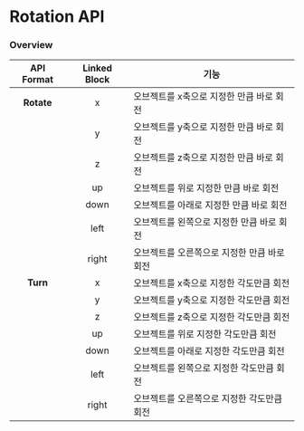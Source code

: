 # Rotation API

### Overview

| API Format | Linked Block | 기능                       |
| :--------: | :----------: | ------------------------ |
| **Rotate** |       x      | 오브젝트를 x축으로 지정한 만큼 바로 회전  |
|            |       y      | 오브젝트를 y축으로 지정한 만큼 바로 회전  |
|            |       z      | 오브젝트를 z축으로 지정한 만큼 바로 회전  |
|            |      up      | 오브젝트를 위로 지정한 만큼 바로 회전    |
|            |     down     | 오브젝트를 아래로 지정한 만큼 바로 회전   |
|            |     left     | 오브젝트를 왼쪽으로 지정한 만큼 바로 회전  |
|            |     right    | 오브젝트를 오른쪽으로 지정한 만큼 바로 회전 |
|  **Turn**  |       x      | 오브젝트를 x축으로 지정한 각도만큼 회전   |
|            |       y      | 오브젝트를 y축으로 지정한 각도만큼 회전   |
|            |       z      | 오브젝트를 z축으로 지정한 각도만큼 회전   |
|            |      up      | 오브젝트를 위로 지정한 각도만큼 회전     |
|            |     down     | 오브젝트를 아래로 지정한 각도만큼 회전    |
|            |     left     | 오브젝트를 왼쪽으로 지정한 각도만큼 회전   |
|            |     right    | 오브젝트를 오른쪽으로 지정한 각도만큼 회전  |
